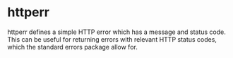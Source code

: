 # httperr

httperr defines a simple HTTP error which has a message and status code. This 
can be useful for returning errors with relevant HTTP status codes, which the
standard errors package allow for.
